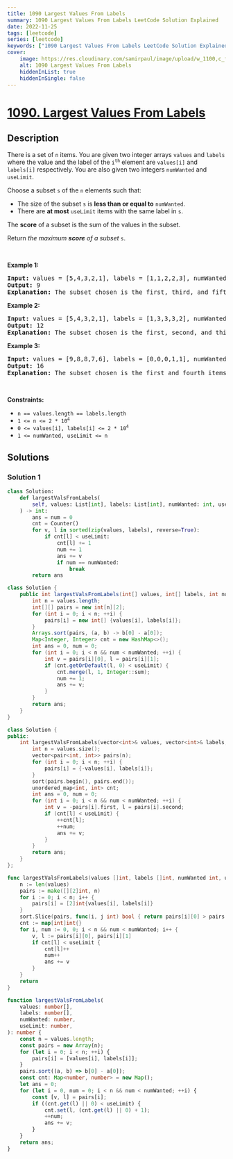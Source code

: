 ```yaml
---
title: 1090 Largest Values From Labels
summary: 1090 Largest Values From Labels LeetCode Solution Explained
date: 2022-11-25
tags: [leetcode]
series: [leetcode]
keywords: ["1090 Largest Values From Labels LeetCode Solution Explained in all languages", "1090 Largest Values From Labels", "LeetCode", "leetcode solution in Python3 C++ Java Go PHP Ruby Swift TypeScript Rust C# JavaScript C", "GeeksforGeeks", "InterviewBit", "Coding Ninjas", "HackerRank", "HackerEarth", "CodeChef", "TopCoder", "AlgoExpert", "freeCodeCamp", "Codeforces", "GitHub", "AtCoder", "Samir Paul"]
cover:
    image: https://res.cloudinary.com/samirpaul/image/upload/w_1100,c_fit,co_rgb:FFFFFF,l_text:Arial_75_bold:1090 Largest Values From Labels - Solution Explained/problem-solving.webp
    alt: 1090 Largest Values From Labels
    hiddenInList: true
    hiddenInSingle: false
---
```



# [1090. Largest Values From Labels](https://leetcode.com/problems/largest-values-from-labels)


## Description

<p>There is a set of <code>n</code> items. You are given two integer arrays <code>values</code> and <code>labels</code> where the value and the label of the <code>i<sup>th</sup></code> element are <code>values[i]</code> and <code>labels[i]</code> respectively. You are also given two integers <code>numWanted</code> and <code>useLimit</code>.</p>

<p>Choose a subset <code>s</code> of the <code>n</code> elements such that:</p>

<ul>
	<li>The size of the subset <code>s</code> is <strong>less than or equal to</strong> <code>numWanted</code>.</li>
	<li>There are <strong>at most</strong> <code>useLimit</code> items with the same label in <code>s</code>.</li>
</ul>

<p>The <strong>score</strong> of a subset is the sum of the values in the subset.</p>

<p>Return <em>the maximum <strong>score</strong> of a subset </em><code>s</code>.</p>

<p>&nbsp;</p>
<p><strong class="example">Example 1:</strong></p>

<pre>
<strong>Input:</strong> values = [5,4,3,2,1], labels = [1,1,2,2,3], numWanted = 3, useLimit = 1
<strong>Output:</strong> 9
<strong>Explanation:</strong> The subset chosen is the first, third, and fifth items.
</pre>

<p><strong class="example">Example 2:</strong></p>

<pre>
<strong>Input:</strong> values = [5,4,3,2,1], labels = [1,3,3,3,2], numWanted = 3, useLimit = 2
<strong>Output:</strong> 12
<strong>Explanation:</strong> The subset chosen is the first, second, and third items.
</pre>

<p><strong class="example">Example 3:</strong></p>

<pre>
<strong>Input:</strong> values = [9,8,8,7,6], labels = [0,0,0,1,1], numWanted = 3, useLimit = 1
<strong>Output:</strong> 16
<strong>Explanation:</strong> The subset chosen is the first and fourth items.
</pre>

<p>&nbsp;</p>
<p><strong>Constraints:</strong></p>

<ul>
	<li><code>n == values.length == labels.length</code></li>
	<li><code>1 &lt;= n &lt;= 2 * 10<sup>4</sup></code></li>
	<li><code>0 &lt;= values[i], labels[i] &lt;= 2 * 10<sup>4</sup></code></li>
	<li><code>1 &lt;= numWanted, useLimit &lt;= n</code></li>
</ul>

## Solutions

### Solution 1

<!-- tabs:start -->

```python
class Solution:
    def largestValsFromLabels(
        self, values: List[int], labels: List[int], numWanted: int, useLimit: int
    ) -> int:
        ans = num = 0
        cnt = Counter()
        for v, l in sorted(zip(values, labels), reverse=True):
            if cnt[l] < useLimit:
                cnt[l] += 1
                num += 1
                ans += v
                if num == numWanted:
                    break
        return ans
```

```java
class Solution {
    public int largestValsFromLabels(int[] values, int[] labels, int numWanted, int useLimit) {
        int n = values.length;
        int[][] pairs = new int[n][2];
        for (int i = 0; i < n; ++i) {
            pairs[i] = new int[] {values[i], labels[i]};
        }
        Arrays.sort(pairs, (a, b) -> b[0] - a[0]);
        Map<Integer, Integer> cnt = new HashMap<>();
        int ans = 0, num = 0;
        for (int i = 0; i < n && num < numWanted; ++i) {
            int v = pairs[i][0], l = pairs[i][1];
            if (cnt.getOrDefault(l, 0) < useLimit) {
                cnt.merge(l, 1, Integer::sum);
                num += 1;
                ans += v;
            }
        }
        return ans;
    }
}
```

```cpp
class Solution {
public:
    int largestValsFromLabels(vector<int>& values, vector<int>& labels, int numWanted, int useLimit) {
        int n = values.size();
        vector<pair<int, int>> pairs(n);
        for (int i = 0; i < n; ++i) {
            pairs[i] = {-values[i], labels[i]};
        }
        sort(pairs.begin(), pairs.end());
        unordered_map<int, int> cnt;
        int ans = 0, num = 0;
        for (int i = 0; i < n && num < numWanted; ++i) {
            int v = -pairs[i].first, l = pairs[i].second;
            if (cnt[l] < useLimit) {
                ++cnt[l];
                ++num;
                ans += v;
            }
        }
        return ans;
    }
};
```

```go
func largestValsFromLabels(values []int, labels []int, numWanted int, useLimit int) (ans int) {
	n := len(values)
	pairs := make([][2]int, n)
	for i := 0; i < n; i++ {
		pairs[i] = [2]int{values[i], labels[i]}
	}
	sort.Slice(pairs, func(i, j int) bool { return pairs[i][0] > pairs[j][0] })
	cnt := map[int]int{}
	for i, num := 0, 0; i < n && num < numWanted; i++ {
		v, l := pairs[i][0], pairs[i][1]
		if cnt[l] < useLimit {
			cnt[l]++
			num++
			ans += v
		}
	}
	return
}
```

```ts
function largestValsFromLabels(
    values: number[],
    labels: number[],
    numWanted: number,
    useLimit: number,
): number {
    const n = values.length;
    const pairs = new Array(n);
    for (let i = 0; i < n; ++i) {
        pairs[i] = [values[i], labels[i]];
    }
    pairs.sort((a, b) => b[0] - a[0]);
    const cnt: Map<number, number> = new Map();
    let ans = 0;
    for (let i = 0, num = 0; i < n && num < numWanted; ++i) {
        const [v, l] = pairs[i];
        if ((cnt.get(l) || 0) < useLimit) {
            cnt.set(l, (cnt.get(l) || 0) + 1);
            ++num;
            ans += v;
        }
    }
    return ans;
}
```

<!-- tabs:end -->

<!-- end -->
